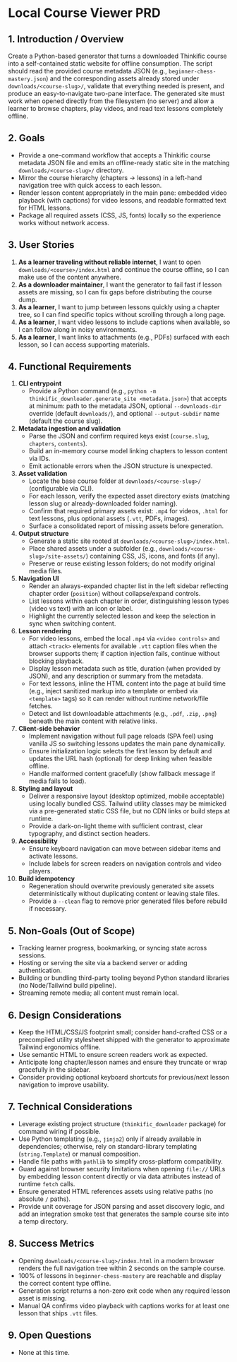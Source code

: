 # Local Course Viewer PRD

## 1. Introduction / Overview
Create a Python-based generator that turns a downloaded Thinkific course into a self-contained static website for offline consumption. The script should read the provided course metadata JSON (e.g., `beginner-chess-mastery.json`) and the corresponding assets already stored under `downloads/<course-slug>/`, validate that everything needed is present, and produce an easy-to-navigate two-pane interface. The generated site must work when opened directly from the filesystem (no server) and allow a learner to browse chapters, play videos, and read text lessons completely offline.

## 2. Goals
- Provide a one-command workflow that accepts a Thinkific course metadata JSON file and emits an offline-ready static site in the matching `downloads/<course-slug>/` directory.
- Mirror the course hierarchy (chapters → lessons) in a left-hand navigation tree with quick access to each lesson.
- Render lesson content appropriately in the main pane: embedded video playback (with captions) for video lessons, and readable formatted text for HTML lessons.
- Package all required assets (CSS, JS, fonts) locally so the experience works without network access.

## 3. User Stories
1. **As a learner traveling without reliable internet**, I want to open `downloads/<course>/index.html` and continue the course offline, so I can make use of the content anywhere.
2. **As a downloader maintainer**, I want the generator to fail fast if lesson assets are missing, so I can fix gaps before distributing the course dump.
3. **As a learner**, I want to jump between lessons quickly using a chapter tree, so I can find specific topics without scrolling through a long page.
4. **As a learner**, I want video lessons to include captions when available, so I can follow along in noisy environments.
5. **As a learner**, I want links to attachments (e.g., PDFs) surfaced with each lesson, so I can access supporting materials.

## 4. Functional Requirements
1. **CLI entrypoint**  
   - Provide a Python command (e.g., `python -m thinkific_downloader.generate_site <metadata.json>`) that accepts at minimum: path to the metadata JSON, optional `--downloads-dir` override (default `downloads/`), and optional `--output-subdir` name (default the course slug).
2. **Metadata ingestion and validation**  
   - Parse the JSON and confirm required keys exist (`course.slug`, `chapters`, `contents`).  
   - Build an in-memory course model linking chapters to lesson content via IDs.  
   - Emit actionable errors when the JSON structure is unexpected.
3. **Asset validation**  
   - Locate the base course folder at `downloads/<course-slug>/` (configurable via CLI).  
   - For each lesson, verify the expected asset directory exists (matching lesson slug or already-downloaded folder naming).  
   - Confirm that required primary assets exist: `.mp4` for videos, `.html` for text lessons, plus optional assets (`.vtt`, PDFs, images).  
   - Surface a consolidated report of missing assets before generation.
4. **Output structure**  
   - Generate a static site rooted at `downloads/<course-slug>/index.html`.  
   - Place shared assets under a subfolder (e.g., `downloads/<course-slug>/site-assets/`) containing CSS, JS, icons, and fonts (if any).  
   - Preserve or reuse existing lesson folders; do not modify original media files.
5. **Navigation UI**  
   - Render an always-expanded chapter list in the left sidebar reflecting chapter order (`position`) without collapse/expand controls.  
   - List lessons within each chapter in order, distinguishing lesson types (video vs text) with an icon or label.  
   - Highlight the currently selected lesson and keep the selection in sync when switching content.
6. **Lesson rendering**  
   - For video lessons, embed the local `.mp4` via `<video controls>` and attach `<track>` elements for available `.vtt` caption files when the browser supports them; if caption injection fails, continue without blocking playback.  
   - Display lesson metadata such as title, duration (when provided by JSON), and any description or summary from the metadata.  
   - For text lessons, inline the HTML content into the page at build time (e.g., inject sanitized markup into a template or embed via `<template>` tags) so it can render without runtime network/file fetches.  
   - Detect and list downloadable attachments (e.g., `.pdf`, `.zip`, `.png`) beneath the main content with relative links.
7. **Client-side behavior**  
   - Implement navigation without full page reloads (SPA feel) using vanilla JS so switching lessons updates the main pane dynamically.  
   - Ensure initialization logic selects the first lesson by default and updates the URL hash (optional) for deep linking when feasible offline.  
   - Handle malformed content gracefully (show fallback message if media fails to load).
8. **Styling and layout**  
   - Deliver a responsive layout (desktop optimized, mobile acceptable) using locally bundled CSS. Tailwind utility classes may be mimicked via a pre-generated static CSS file, but no CDN links or build steps at runtime.  
   - Provide a dark-on-light theme with sufficient contrast, clear typography, and distinct section headers.
9. **Accessibility**  
   - Ensure keyboard navigation can move between sidebar items and activate lessons.  
   - Include labels for screen readers on navigation controls and video players.
10. **Build idempotency**  
    - Regeneration should overwrite previously generated site assets deterministically without duplicating content or leaving stale files.  
    - Provide a `--clean` flag to remove prior generated files before rebuild if necessary.

## 5. Non-Goals (Out of Scope)
- Tracking learner progress, bookmarking, or syncing state across sessions.
- Hosting or serving the site via a backend server or adding authentication.  
- Building or bundling third-party tooling beyond Python standard libraries (no Node/Tailwind build pipeline).  
- Streaming remote media; all content must remain local.

## 6. Design Considerations
- Keep the HTML/CSS/JS footprint small; consider hand-crafted CSS or a precompiled utility stylesheet shipped with the generator to approximate Tailwind ergonomics offline.  
- Use semantic HTML to ensure screen readers work as expected.  
- Anticipate long chapter/lesson names and ensure they truncate or wrap gracefully in the sidebar.  
- Consider providing optional keyboard shortcuts for previous/next lesson navigation to improve usability.

## 7. Technical Considerations
- Leverage existing project structure (`thinkific_downloader` package) for command wiring if possible.  
- Use Python templating (e.g., `jinja2`) only if already available in dependencies; otherwise, rely on standard-library templating (`string.Template`) or manual composition.  
- Handle file paths with `pathlib` to simplify cross-platform compatibility.  
- Guard against browser security limitations when opening `file://` URLs by embedding lesson content directly or via data attributes instead of runtime `fetch` calls.  
- Ensure generated HTML references assets using relative paths (no absolute `/` paths).  
- Provide unit coverage for JSON parsing and asset discovery logic, and add an integration smoke test that generates the sample course site into a temp directory.

## 8. Success Metrics
- Opening `downloads/<course-slug>/index.html` in a modern browser renders the full navigation tree within 2 seconds on the sample course.  
- 100% of lessons in `beginner-chess-mastery` are reachable and display the correct content type offline.  
- Generation script returns a non-zero exit code when any required lesson asset is missing.  
- Manual QA confirms video playback with captions works for at least one lesson that ships `.vtt` files.

## 9. Open Questions
- None at this time.
